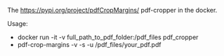 The https://pypi.org/project/pdfCropMargins/ pdf-cropper in the docker.

Usage:
- docker run -it -v full_path_to_pdf_folder:/pdf_files pdf_cropper
- pdf-crop-margins -v -s -u /pdf_files/your_pdf.pdf
